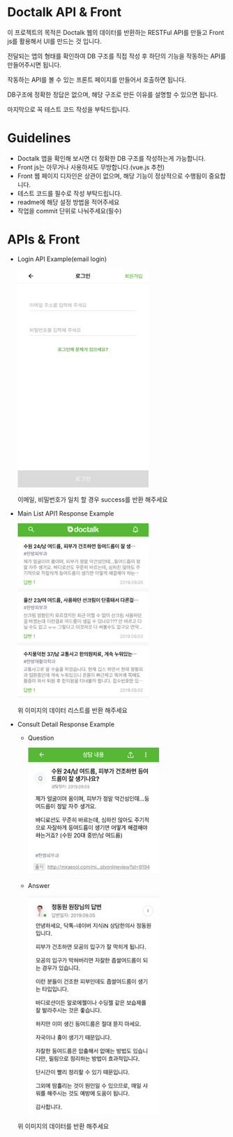 # Doctalk API & Front

이 프로젝트의 목적은 Doctalk 웹의 데이터를 반환하는 RESTFul API를 만들고 Front js를 활용해서 UI를 만드는 것 입니다.

전달되는 앱의 형태를 확인하여 DB 구조를 직접 작성 후 하단의 기능을 작동하는 API를 만들어주시면 됩니다.

작동하는 API를 볼 수 있는 프론트 페이지를 만들어서 호출하면 됩니다.

DB구조에 정확한 정답은 없으며, 해당 구조로 만든 이유를 설명할 수 있으면 됩니다.

마지막으로 꼭 테스트 코드 작성을 부탁드립니다.


# Guidelines

- Doctalk 앱을 확인해 보시면 더 정확한 DB 구조를 작성하는게 가능합니다.
- Front js는 아무거나 사용하셔도 무방합니다.(vue.js 추천)
- Front 웹 페이지 디자인은 상관이 없으며, 해당 기능이 정상적으로 수행됨이 중요합니다.
- 테스트 코드를 필수로 작성 부탁드립니다.
- readme에 해당 설정 방법을 적어주세요
- 작업을 commit 단위로 나눠주세요(필수)

# APIs & Front

- Login API Example(email login)

    <img src="doctalk_login.PNG" width="300" height="500">

    이메일, 비밀번호가 일치 할 경우 success를 반환 해주세요

- Main List API1 Response Example

    <img src="doctalk_main_list.PNG" width="300" height="400">

    위 이미지의 데이터 리스트를 반환 해주세요

- Consult Detail Response Example
    - Question

        <img src="doctalk_question.PNG" width="300" height="290">

    - Answer

        <img src="doctalk_answer.PNG" width="300" height="500">

    위 이미지의 데이터를 반환 해주세요